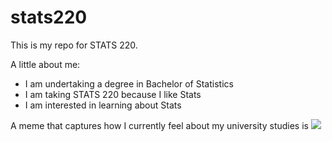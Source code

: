 # stats220

This is my repo for STATS 220. 

A little about me:

- I am undertaking a degree in Bachelor of Statistics
- I am taking STATS 220 because I like Stats
- I am interested in learning about Stats

A meme that captures how I currently feel about my university studies is ![](https://c.tenor.com/8druEACXtX8AAAAd/tenor.gif)

